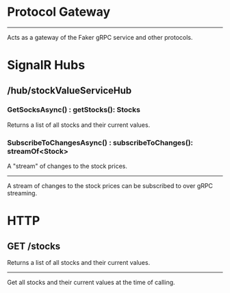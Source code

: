 # Protocol Gateway

---

Acts as a gateway of the Faker gRPC service and other protocols.

# SignalR Hubs
## /hub/stockValueServiceHub

### GetSocksAsync() : getStocks(): Stocks
Returns a list of all stocks and their current values.

### SubscribeToChangesAsync() : subscribeToChanges(): streamOf\<Stock>
A "stream" of changes to the stock prices.


---

A stream of changes to the stock prices can be subscribed to over gRPC streaming.

# HTTP
## GET /stocks
Returns a list of all stocks and their current values.

---

Get all stocks and their current values at the time of calling.
